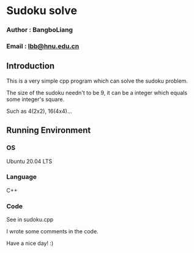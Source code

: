 # Sudoku solve

### Author : BangboLiang 

### Email : lbb@hnu.edu.cn

## Introduction

This is a very simple cpp program which can solve the sudoku problem.

The size of the sudoku needn't to be 9, it can be a integer which equals some integer's square.

Such as 4(2x2), 16(4x4)...



## Running Environment

### OS

Ubuntu 20.04 LTS

### Language

C++



### Code

See in sudoku.cpp

I wrote some comments in the code.

Have a nice day! :)
